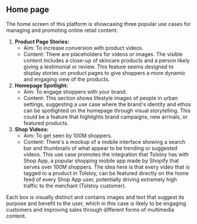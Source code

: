 ## Home page

The home screen of this platform is showcasing three popular use cases for managing and promoting online retail content:

1. **Product Page Stories:**
    - Aim: To increase conversion with product videos.
    - Content: There are placeholders for videos or images. The visible content includes a close-up of skincare products and a person likely giving a testimonial or review. This feature seems designed to display stories on product pages to give shoppers a more dynamic and engaging view of the products.
2. **Homepage Spotlight:**
    - Aim: To engage shoppers with your brand.
    - Content: This section shows lifestyle images of people in urban settings, suggesting a use case where the brand's identity and ethos can be spotlighted on the homepage through visual storytelling. This could be a feature that highlights brand campaigns, new arrivals, or featured products.
3. **Shop Videos:**
    - Aim: To get seen by 100M shoppers.
    - Content: There's a mockup of a mobile interface showing a search bar and thumbnails of what appear to be trending or suggested videos. This use case promotes the integration that Tolstoy has with Shop App, a popular shopping mobile app made by Shopify that serves over 100M shoppers. The idea here is that every video that is tagged to a product in Tolstoy, can be featured directly on the home feed of every Shop App user, potentially driving extremely high traffic to the merchant (Tolstoy customer).

Each box is visually distinct and contains images and text that suggest its purpose and benefit to the user, which in this case is likely to be engaging customers and improving sales through different forms of multimedia content.
